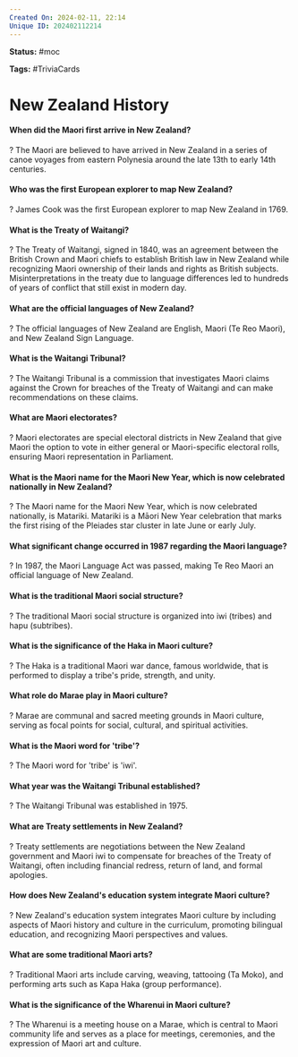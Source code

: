 ```yaml
---
Created On: 2024-02-11, 22:14
Unique ID: 202402112214
---
```

**Status:** #moc 

**Tags:** #TriviaCards 

# New Zealand History


#### When did the Maori first arrive in New Zealand?
?
The Maori are believed to have arrived in New Zealand in a series of canoe voyages from eastern Polynesia around the late 13th to early 14th centuries.

#### Who was the first European explorer to map New Zealand?
?
James Cook was the first European explorer to map New Zealand in 1769.

#### What is the Treaty of Waitangi?
?
The Treaty of Waitangi, signed in 1840, was an agreement between the British Crown and Maori chiefs to establish British law in New Zealand while recognizing Maori ownership of their lands and rights as British subjects. Misinterpretations in the treaty due to language differences led to hundreds of years of conflict that still exist in modern day.

#### What are the official languages of New Zealand?
?
The official languages of New Zealand are English, Maori (Te Reo Maori), and New Zealand Sign Language.

#### What is the Waitangi Tribunal?
?
The Waitangi Tribunal is a commission that investigates Maori claims against the Crown for breaches of the Treaty of Waitangi and can make recommendations on these claims.

#### What are Maori electorates?
?
Maori electorates are special electoral districts in New Zealand that give Maori the option to vote in either general or Maori-specific electoral rolls, ensuring Maori representation in Parliament.

#### What is the Maori name for the Maori New Year, which is now celebrated nationally in New Zealand?
?
The Maori name for the Maori New Year, which is now celebrated nationally, is Matariki. Matariki is a Māori New Year celebration that marks the first rising of the Pleiades star cluster in late June or early July.

#### What significant change occurred in 1987 regarding the Maori language?
?
In 1987, the Maori Language Act was passed, making Te Reo Maori an official language of New Zealand.

#### What is the traditional Maori social structure?
?
The traditional Maori social structure is organized into iwi (tribes) and hapu (subtribes).

#### What is the significance of the Haka in Maori culture?
?
The Haka is a traditional Maori war dance, famous worldwide, that is performed to display a tribe's pride, strength, and unity.

#### What role do Marae play in Maori culture?
?
Marae are communal and sacred meeting grounds in Maori culture, serving as focal points for social, cultural, and spiritual activities.

#### What is the Maori word for 'tribe'?
?
The Maori word for 'tribe' is 'iwi'.

#### What year was the Waitangi Tribunal established?
?
The Waitangi Tribunal was established in 1975.

#### What are Treaty settlements in New Zealand?
?
Treaty settlements are negotiations between the New Zealand government and Maori iwi to compensate for breaches of the Treaty of Waitangi, often including financial redress, return of land, and formal apologies.

#### How does New Zealand's education system integrate Maori culture?
?
New Zealand's education system integrates Maori culture by including aspects of Maori history and culture in the curriculum, promoting bilingual education, and recognizing Maori perspectives and values.

#### What are some traditional Maori arts?
?
Traditional Maori arts include carving, weaving, tattooing (Ta Moko), and performing arts such as Kapa Haka (group performance).

#### What is the significance of the Wharenui in Maori culture?
?
The Wharenui is a meeting house on a Marae, which is central to Maori community life and serves as a place for meetings, ceremonies, and the expression of Maori art and culture.

